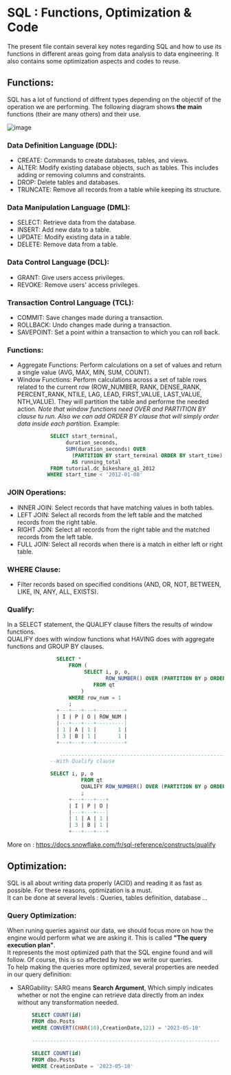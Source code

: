 # SQL : Functions, Optimization & Code

The present file contain several key notes regarding SQL and how to use its functions in different areas going from data analysis to data engineering. It also contains some optimization aspects and codes to reuse.  

## Functions:

SQL has a lot of functiond of diffrent types depending on the objectif of the operation we are performing. The following diagram shows **the main** functions (their are many others) and their use.  

![image](https://github.com/ZACKHADD/Data_Codes_Steps/assets/59281379/bfbaa8e0-40b2-4d46-98ef-c1f2763dfed2)  

### Data Definition Language (DDL):

- CREATE: Commands to create databases, tables, and views.  
- ALTER: Modify existing database objects, such as tables. This includes adding or removing columns and constraints.  
- DROP: Delete tables and databases.  
- TRUNCATE: Remove all records from a table while keeping its structure.  

### Data Manipulation Language (DML):

- SELECT: Retrieve data from the database.  
- INSERT: Add new data to a table.  
- UPDATE: Modify existing data in a table.  
- DELETE: Remove data from a table.  

### Data Control Language (DCL):

- GRANT: Give users access privileges.  
- REVOKE: Remove users' access privileges.  

### Transaction Control Language (TCL):

- COMMIT: Save changes made during a transaction.  
- ROLLBACK: Undo changes made during a transaction.  
- SAVEPOINT: Set a point within a transaction to which you can roll back.  

### Functions:

- Aggregate Functions: Perform calculations on a set of values and return a single value (AVG, MAX, MIN, SUM, COUNT).  
- Window Functions: Perform calculations across a set of table rows related to the current row (ROW_NUMBER, RANK, DENSE_RANK, PERCENT_RANK, NTILE, LAG, LEAD, FIRST_VALUE, LAST_VALUE, NTH_VALUE). They will partition the table and performe the needed action.
*Note that window functions need OVER and PARTITION BY clause tu run. Also we can add ORDER BY clause that will simply order data inside each partition.*
Example:
```SQL
              SELECT start_terminal,
                   duration_seconds,
                   SUM(duration_seconds) OVER
                     (PARTITION BY start_terminal ORDER BY start_time)
                     AS running_total
              FROM tutorial.dc_bikeshare_q1_2012
             WHERE start_time < '2012-01-08'
  ```

### JOIN Operations:

- INNER JOIN: Select records that have matching values in both tables.  
- LEFT JOIN: Select all records from the left table and the matched records from the right table.  
- RIGHT JOIN: Select all records from the right table and the matched records from the left table.  
- FULL JOIN: Select all records when there is a match in either left or right table.  

### WHERE Clause:

- Filter records based on specified conditions (AND, OR, NOT, BETWEEN, LIKE, IN, ANY, ALL, EXISTS).

### Qualify:

In a SELECT statement, the QUALIFY clause filters the results of window functions.  
QUALIFY does with window functions what HAVING does with aggregate functions and GROUP BY clauses.  

```SQL
                SELECT * 
                    FROM (
                         SELECT i, p, o, 
                                ROW_NUMBER() OVER (PARTITION BY p ORDER BY o) AS row_num
                            FROM qt
                        )
                    WHERE row_num = 1
                    ;
                +---+---+---+---------+
                | I | P | O | ROW_NUM |
                |---+---+---+---------|
                | 1 | A | 1 |       1 |
                | 3 | B | 1 |       1 |
                +---+---+---+---------+

                 -------------------------------------------------------------
              --With Qualify clause

              SELECT i, p, o
                        FROM qt
                        QUALIFY ROW_NUMBER() OVER (PARTITION BY p ORDER BY o) = 1
                        ;
                    +---+---+---+
                    | I | P | O |
                    |---+---+---|
                    | 1 | A | 1 |
                    | 3 | B | 1 |
                    +---+---+---+
```
More on : https://docs.snowflake.com/fr/sql-reference/constructs/qualify

## Optimization:

SQL is all about writing data properly (ACID) and reading it as fast as possible. For these reasons, optimization is a must.  
It can be done at several levels : Queries, tables definition, database ...  

### Query Optimization:
When runing queries against our data, we should focus more on how the engine would perform what we are asking it. This is called **"The query execution plan"**.  
It represents the most optimized path that the SQL engine found and will follow. Of course, this is so affected by how we write our queries.  
To help making the queries more optimized, several properties are needed in our query definition:  
- SARGability: SARG means **Search Argument**, Which simply indicates whether or not the engine can retrieve data directly from an index without any transformation needed.
```SQL
        SELECT COUNT(id)
        FROM dbo.Posts
        WHERE CONVERT(CHAR(10),CreationDate,121) = '2023-05-10'
        
        -------------------------------------------------------------
        
        SELECT COUNT(id)
        FROM dbo.Posts
        WHERE CreationDate = '2023-05-10'
```

